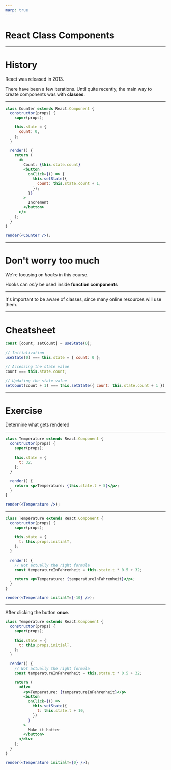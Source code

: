 ```yaml
---
marp: true
---
```


# React Class Components

---

# History

React was released in 2013.

There have been a few iterations. Until quite recently, the main way to create components was with **classes**.

---

```jsx live=true
class Counter extends React.Component {
  constructor(props) {
    super(props);

    this.state = {
      count: 0,
    };
  }

  render() {
    return (
      <>
        Count: {this.state.count}
        <button
          onClick={() => {
            this.setState({
              count: this.state.count + 1,
            });
          }}
        >
          Increment
        </button>
      </>
    );
  }
}

render(<Counter />);
```

---

# Don't worry too much

We're focusing on _hooks_ in this course.

Hooks can _only_ be used inside **function components**

---

It's important to be aware of classes, since many online resources will use them.

---

# Cheatsheet

```jsx
const [count, setCount] = useState(0);

// Initialization
useState(0) === this.state = { count: 0 };

// Accessing the state value
count === this.state.count;

// Updating the state value
setCount(count + 1) === this.setState({ count: this.state.count + 1 });
```

---

# Exercise

Determine what gets rendered

---

```jsx live=true clickToReveal=true
class Temperature extends React.Component {
  constructor(props) {
    super(props);

    this.state = {
      t: 32,
    };
  }

  render() {
    return <p>Temperature: {this.state.t + 5}</p>;
  }
}

render(<Temperature />);
```

---

```jsx live=true clickToReveal=true
class Temperature extends React.Component {
  constructor(props) {
    super(props);

    this.state = {
      t: this.props.initialT,
    };
  }

  render() {
    // Not actually the right formula
    const temperatureInFahrenheit = this.state.t * 0.5 + 32;

    return <p>Temperature: {temperatureInFahrenheit}</p>;
  }
}

render(<Temperature initialT={-10} />);
```

---

After clicking the button **once**.

```jsx live=true clickToReveal=true
class Temperature extends React.Component {
  constructor(props) {
    super(props);

    this.state = {
      t: this.props.initialT,
    };
  }

  render() {
    // Not actually the right formula
    const temperatureInFahrenheit = this.state.t * 0.5 + 32;

    return (
      <div>
        <p>Temperature: {temperatureInFahrenheit}</p>
        <button
          onClick={() =>
            this.setState({
              t: this.state.t + 10,
            })
          }
        >
          Make it hotter
        </button>
      </div>
    );
  }
}

render(<Temperature initialT={0} />);
```
